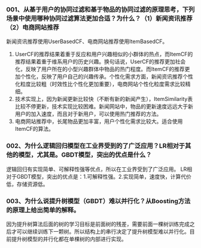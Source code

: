 ### 001、从基于用户的协同过滤和基于物品的协同过滤的原理思考，下列场景中使用哪种协同过滤算法更加合适？为什么？（1）新闻资讯推荐 （2）电商网站推荐
新闻资讯推荐使用UserBasedCF、电商网站推荐使用ItemBasedCF。
1. UserCF的推荐结果着重于反应和用户兴趣相似的小群体的热点，而ItemCF的推荐结果着重于维系用户的历史兴趣。换句话说，UserCF的推荐更加社会化，反映了用户所在的小型兴趣群体中物品的热门程度。而ItemCF的推荐更加个性化，反映了用户自己的兴趣传承。个性化需求方面，新闻资讯推荐个性化粒度比较粗（时效性比个性化更加重要），电商网站个性化粒度需求比较精细。
2. 技术实现上，因为新闻更新比较快（不断有新的新闻产生），ItemSimilarity表比较不停更新，技术实现比较困难。新闻网站中，物品的更新速度远远大于新用户的加入速度，而且对于新用户，可以使用热门推荐的方法。
3. 电商网站推荐中，长尾物品更加丰富，用户个性化需求比较大。适合使用ItemCF的算法。
### 002、为什么逻辑回归模型在工业界受到的了广泛应用？LR相对于其他的模型，尤其是。GBDT模型，突出的优点是什么？
逻辑回归有实现简单、可解释性强等优点，所以在工业界受到了广泛应用。
LR相对于GBDT模型，突出的优点是：1.可解释性强。2.实现简单，速度快，计算代价低，存储资源低。

### 003、为什么说提升树模型（GBDT）难以并行化？从Boosting方法的原理上给出简单的解释。
因为提升树算法后面的树的学习目标是前面树的残差，需要前面一棵树训练完成之后才可以继续训练下一颗树。所以结构上的串行决定了提升树模型难以并行化。目前提升树模型的并行化都在单棵树的内部进行实现。
